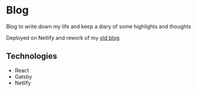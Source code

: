 # Blog 
Blog to write down my life and keep a diary of some highlights and thoughts

Deployed on Netlify and rework of my [old blog](https://github.com/brandon-toy/my-portfolio)
## Technologies
- React
- Gatsby
- Netlify